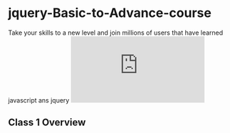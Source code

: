 # jquery-Basic-to-Advance-course
Take your skills to a new level and join millions of users that have learned  javascript ans jquery 
![alt](https://www.tutorialspoint.com/jquery/index.htm)
## Class 1 Overview
